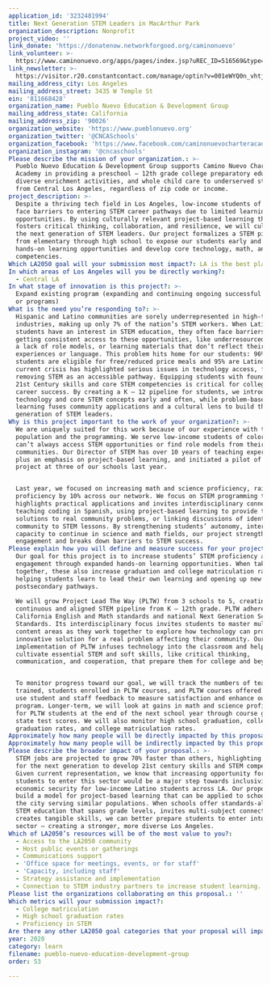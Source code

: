 ```yaml
---
application_id: '3232481994'
title: Next Generation STEM Leaders in MacArthur Park
organization_description: Nonprofit
project_video: ''
link_donate: 'https://donatenow.networkforgood.org/caminonuevo'
link_volunteer: >-
  https://www.caminonuevo.org/apps/pages/index.jsp?uREC_ID=516569&type=d&pREC_ID=1035760
link_newsletter: >-
  https://visitor.r20.constantcontact.com/manage/optin?v=001eWYQ0n_vhtjPhs2MMtrG1KEKFTcBWkJNMayC6pKDJ0VvU1oRz3qnqllRFISsdSeBa3fL_-aFID1vzNoGyirJNKpbphszUCX3DYqskoeZEeboS9X_LrQGUYBbAZW9Jro2qzZQb3Huz_QNsi201AotbZaXKD-pMX99
mailing_address_city: Los Angeles
mailing_address_street: 3435 W Temple St
ein: '811668428'
organization_name: Pueblo Nuevo Education & Development Group
mailing_address_state: California
mailing_address_zip: '90026'
organization_website: 'https://www.pueblonuevo.org'
organization_twitter: '@CNCASchools'
organization_facebook: 'https://www.facebook.com/caminonuevocharteracademy/'
organization_instagram: '@cncaschools'
Please describe the mission of your organization.: >-
  Pueblo Nuevo Education & Development Group supports Camino Nuevo Charter
  Academy in providing a preschool – 12th grade college preparatory education,
  diverse enrichment activities, and whole child care to underserved students
  from Central Los Angeles, regardless of zip code or income.
project_description: >-
  Despite a thriving tech field in Los Angeles, low-income students of color
  face barriers to entering STEM career pathways due to limited learning
  opportunities. By using culturally relevant project-based learning that
  fosters critical thinking, collaboration, and resilience, we will cultivate
  the next generation of STEM leaders. Our project formalizes a STEM pipeline
  from elementary through high school to expose our students early and often to
  hands-on learning opportunities and develop core technology, math, and science
  competencies.
Which LA2050 goal will your submission most impact?: LA is the best place to LEARN
In which areas of Los Angeles will you be directly working?:
  - Central LA
In what stage of innovation is this project?: >-
  Expand existing program (expanding and continuing ongoing successful projects
  or programs)
What is the need you’re responding to?: >-
  Hispanic and Latino communities are sorely underrepresented in high-tech
  industries, making up only 7% of the nation’s STEM workers. When Latino
  students have an interest in STEM education, they often face barriers to
  getting consistent access to these opportunities, like underresourced schools,
  a lack of role models, or learning materials that don’t reflect their lived
  experiences or language. This problem hits home for our students: 96% of our
  students are eligible for free/reduced price meals and 95% are Latino. The
  current crisis has highlighted serious issues in technology access, further
  removing STEM as an accessible pathway. Equipping students with foundational
  21st Century skills and core STEM competencies is critical for college and
  career success. By creating a K – 12 pipeline for students, we introduce
  technology and core STEM concepts early and often, while problem-based
  learning fuses community applications and a cultural lens to build the next
  generation of STEM leaders.
Why is this project important to the work of your organization?: >-
  We are uniquely suited for this work because of our experience with the
  population and the programming. We serve low-income students of color who
  can’t always access STEM opportunities or find role models from their
  communities. Our Director of STEM has over 10 years of teaching experience,
  plus an emphasis on project-based learning, and initiated a pilot of this
  project at three of our schools last year.


  Last year, we focused on increasing math and science proficiency, raising
  proficiency by 10% across our network. We focus on STEM programming that
  highlights practical applications and invites interdisciplinary connections by
  teaching coding in Spanish, using project-based learning to provide tech
  solutions to real community problems, or linking discussions of identity and
  community to STEM lessons. By strengthening students’ autonomy, interest, and
  capacity to continue in science and math fields, our project strengthens
  engagement and breaks down barriers to STEM success.
Please explain how you will define and measure success for your project.: >-
  Our goal for this project is to increase students’ STEM proficiency and school
  engagement through expanded hands-on learning opportunities. When taken
  together, these also increase graduation and college matriculation rates by
  helping students learn to lead their own learning and opening up new
  postsecondary pathways.
   
  We will grow Project Lead The Way (PLTW) from 3 schools to 5, creating a
  continuous and aligned STEM pipeline from K – 12th grade. PLTW adheres to
  California English and Math standards and national Next Generation Science
  Standards. Its interdisciplinary focus invites students to master multiple
  content areas as they work together to explore how technology can provide an
  innovative solution for a real problem affecting their community. Our
  implementation of PLTW infuses technology into the classroom and helps student
  cultivate essential STEM and soft skills, like critical thinking,
  communication, and cooperation, that prepare them for college and beyond.


  To monitor progress toward our goal, we will track the numbers of teachers
  trained, students enrolled in PLTW courses, and PLTW courses offered. We will
  use student and staff feedback to measure satisfaction and enhance our
  program. Longer-term, we will look at gains in math and science proficiency
  for PLTW students at the end of the next school year through course grades or
  state test scores. We will also monitor high school graduation, college-ready
  graduation rates, and college matriculation rates.
Approximately how many people will be directly impacted by this proposal?: '1200'
Approximately how many people will be indirectly impacted by this proposal?: '2068'
Please describe the broader impact of your proposal.: >-
  STEM jobs are projected to grow 70% faster than others, highlighting a need
  for the next generation to develop 21st century skills and STEM competencies.
  Given current representation, we know that increasing opportunity for our
  students to enter this sector would be a major step towards inclusivity and
  economic security for low-income Latino students across LA. Our proposal helps
  build a model for project-based learning that can be applied to schools across
  the city serving similar populations. When schools offer standards-aligned
  STEM education that spans grade levels, invites multi-subject connections, and
  creates tangible skills, we can better prepare students to enter into the STEM
  sector – creating a stronger, more diverse Los Angeles.
Which of LA2050’s resources will be of the most value to you?:
  - Access to the LA2050 community
  - Host public events or gatherings
  - Communications support
  - 'Office space for meetings, events, or for staff'
  - 'Capacity, including staff'
  - Strategy assistance and implementation
  - Connection to STEM industry partners to increase student learning.
Please list the organizations collaborating on this proposal.: ''
Which metrics will your submission impact?:
  - College matriculation
  - High school graduation rates
  - Proficiency in STEM
Are there any other LA2050 goal categories that your proposal will impact?: []
year: 2020
category: learn
filename: pueblo-nuevo-education-development-group
order: 53

---
```

